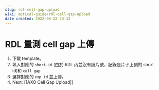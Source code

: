 ```yaml
---
slug: rdl-cell-gap-upload
wiki: optical-guide/rdl-cell-gap-upload
date created: 2022-04-22 23:13
---
```

# RDL 量測 cell gap 上傳
1. 下載 template。
2. 填入對應的 `short-id` (由於 RDL 內並沒有讀片號，記錄是片子上刻的 short id)和 `cell gap`
3. 選擇對應的 `exp id` 並上傳。
4. Next: [[AXO Cell Gap Upload]]
